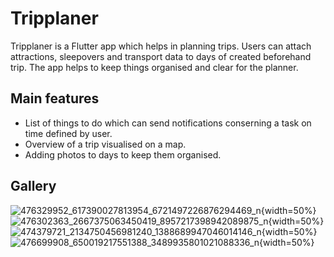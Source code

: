 # Tripplaner

Tripplaner is a Flutter app which helps in planning trips. Users can attach attractions, sleepovers and transport data to days of created beforehand trip. The app helps
to keep things organised and clear for the planner.

## Main features

* List of things to do which can send notifications conserning a task on time defined by user.
* Overview of a trip visualised on a map.
* Adding photos to days to keep them organised.

## Gallery

![476329952_617390027813954_6721497226876294469_n](https://github.com/user-attachments/assets/64bee0ee-17b1-4cf3-a9c5-5725ce7c7010){width=50%}
![476302363_2667375063450419_8957217398942089875_n](https://github.com/user-attachments/assets/2f1dc236-11a5-4a57-90a0-bc434aa3e4ad){width=50%}
![474379721_2134750456981240_1388689947046014146_n](https://github.com/user-attachments/assets/c527f6d4-928b-4dc7-818e-283997b83384){width=50%}
![476699908_650019217551388_3489935801021088336_n](https://github.com/user-attachments/assets/c0457f56-0827-4072-906f-0595d82a4da6){width=50%}
